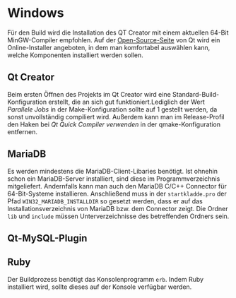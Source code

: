 # Windows

Für den Build wird die Installation des QT Creator mit einem aktuellen 64-Bit MinGW-Compiler empfohlen. 
Auf der [Open-Source-Seite](https://www.qt.io/download-open-source) von Qt
wird ein Online-Installer angeboten, in dem man komfortabel auswählen kann, 
welche Komponenten installiert werden sollen.

## Qt Creator

Beim ersten Öffnen des Projekts im Qt Creator wird eine Standard-Build-Konfiguration erstellt, die an sich gut funktioniert.Lediglich der 
Wert _Parallele Jobs_ in der Make-Konfiguration sollte auf 1 gestellt werden, da sonst unvollständig compiliert wird.
Außerdem kann man im Release-Profil den Haken bei _Qt Quick Compiler verwenden_ in der qmake-Konfiguration entfernen.

## MariaDB

Es werden mindestens die MariaDB-Client-Libaries benötigt.
Ist ohnehin schon ein MariaDB-Server installiert, sind diese im Programmverzeichnis mitgeliefert.
Andernfalls kann man auch den MariaDB C/C++ Connector für 64-Bit-Systeme installieren.
Anschließend muss in der `startkladde.pro` der Pfad `WIN32_MARIADB_INSTALLDIR` so gesetzt werden,
dass er auf das Installationsverzeichnis von MariaDB bzw. dem Connector zeigt. Die Ordner `lib` und `include`
müssen Unterverzeichnisse des betreffenden Ordners sein.

## Qt-MySQL-Plugin

## Ruby

Der Buildprozess benötigt das Konsolenprogramm `erb`. 
Indem Ruby installiert wird, sollte dieses auf der Konsole verfügbar werden.
